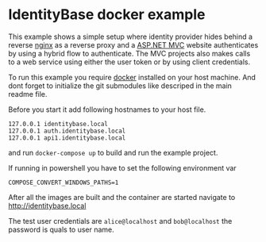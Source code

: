 # IdentityBase docker example

This example shows a simple setup where identity provider hides behind a reverse
[nginx](https://www.nginx.com/) as a reverse proxy and a
[ASP.NET MVC](https://dotnet.microsoft.com/apps/aspnet/mvc) website
authenticates by using a hybrid flow to authenticate. The MVC projects also
makes calls to a web service using either the user token or by using client
credentials.

To run this example you require [docker](https://www.docker.com/) installed on
your host machine. And dont forget to initialize the git submodules like descriped
in the main readme file.

Before you start it add following hostnames to your host file.

```host
127.0.0.1 identitybase.local
127.0.0.1 auth.identitybase.local
127.0.0.1 api1.identitybase.local
```

and run `docker-compose up` to build and run the example project.

If running in powershell you have to set the following environment var

    COMPOSE_CONVERT_WINDOWS_PATHS=1

After all the images are built and the container are started navigate to
http://identitybase.local

The test user credentials are `alice@localhost` and `bob@localhost`
the password is quals to user name.